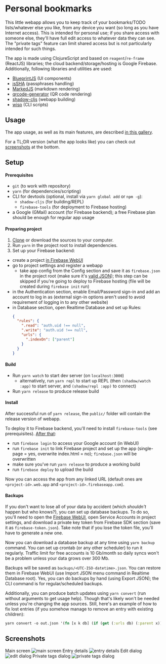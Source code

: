 # Personal bookmarks

This little webapp allows you to keep track of your bookmarks/TODO lists/whatever else you like,
from any device you want (so long as you have Internet access). This is intended for personal use;
if you share access with someone else, they'll have full edit access to whatever data they can see.
The "private tags" feature can limit shared access but is not particularly intended for such things.

The app is made using ClojureScript and based on `reagent`/`re-frame` (ReactJS) libraries; the cloud
backend/storage/hosting is Google Firebase. Additionally, following libraries and utilities are used:

* [BlueprintJS](https://github.com/palantir/blueprint) (UI components)
* [jsSHA](https://github.com/Caligatio/jsSHA) (passphrases handling)
* [MarkedJS](https://github.com/markedjs/marked) (markdown rendering)
* [qrcode-generator](https://github.com/kazuhikoarase/qrcode-generator) (QR code rendering)
* [shadow-cljs](https://github.com/thheller/shadow-cljs) (webapp building)
* [wisp](https://github.com/Gozala/wisp) (CLI scripts)


## Usage

The app usage, as well as its main features, are described [in this gallery](https://imgur.com/a/C8adQRs).

For a TL;DR version (what the app looks like) you can check out [screenshots](#screenshots) at the bottom.


## Setup

#### Prerequisites

* `git` (to work with repository)
* `yarn` (for dependencies/scripting)
* CLI for devtools (optional, install via `yarn global add` or `npm -g`):
  - `shadow-cljs` (for building/REPL)
  - `firebase-tools` (for deployment to Firebase hosting)
* a Google (GMail) account (for Firebase backend); a free Firebase plan should be enough for regular app usage

#### Preparing project

1. [Clone] or download the sources to your computer.
2. Run `yarn` in the project root to install dependencies.
3. Set up your Firebase backend:
  - create a project [in Firebase WebUI](https://console.firebase.google.com)
  - go to project settings and register a webapp
    + take app config from the Config section and save it as `firebase.json` in the project root
      (make sure it's [valid JSON](https://en.wikipedia.org/wiki/JSON#Example));
      this step can be skipped if you're going to deploy to Firebase hosting
      (file will be created during `firebase init` run)
  - in the Authentication section, enable Email/Password sign-in and add an account to log in as
    (external sign-in options aren't used to avoid requirement of logging in to any other website)
  - in Database section, open Realtime Database and set up Rules:
    ```json
    {
      "rules": {
        ".read": "auth.uid !== null",
        ".write": "auth.uid !== null",
        "urls": {
          ".indexOn": ["parent"]
        }
      }
    }
    ```

[Clone]: https://help.github.com/en/github/creating-cloning-and-archiving-repositories/cloning-a-repository


#### Build

* Run `yarn watch` to start dev server (on `localhost:3000`)
  - alternatively, run `yarn repl` to start up REPL
    (then `(shadow/watch :app)` to start server, and `(shadow/repl :app)` to connect)
* Run `yarn release` to produce release build

#### Install

After successful run of `yarn release`, the `public/` folder will contain the release version of webapp.

To deploy it to Firebase backend, you'll need to install `firebase-tools` (see prerequisites).
[After that](https://firebase.google.com/docs/hosting/quickstart):

* run `firebase login` to access your Google account (in WebUI)
* run `firebase init` to link Firebase project and set up the app (single-page = yes, overwrite index.html = no);
  `firebase.json` will be overwritten
* make sure you've run `yarn release` to produce a working build
* run `firebase deploy` to upload the build

Now you can access the app from any linked URL (default ones are `<project-id>.web.app` and `<project-id>.firebaseapp.com`).

#### Backups

If you don't want to lose all of your data by accident (which *shouldn't* happen but who knows?), you can set up database backups.
To do so, you'll need to open the [Firebase WebUI](https://console.firebase.google.com), open Service Accounts in project settings,
and download a private key token from Firebase SDK section (save it as `firebase-token.json`).
Take note that if you lose the token file, you'll have to generate a new one.

Now you can download a database backup at any time using `yarn backup` command. You can set up crontab (or any other scheduler)
to run it regularly. Traffic limit for free accounts is 10 Gb/month so daily syncs won't be a problem unless your data grows over 300 Mb.

Backups will be saved as `backups/<UTC-ISO-datetime>.json`. You can restore them in Firebase WebUI (use Import JSON menu command
in Realtime Database root). Yes, you can do backups by hand (using Export JSON); the CLI command is for regular/scheduled backups.

Additionally, you can produce batch updates using `yarn convert` (run without arguments to get usage help). Though that's likely won't
be needed unless you're changing the app sources. Still, here's an example of how to fix lost entries (if you somehow manage to
remove an entry with existing children):
```clojure
yarn convert -o out.json '(fn [x k db] (if (get (:urls db) (:parent x)) x (l/assoc x :parent "")))'
```


## Screenshots

Main screen
![main screen](https://i.imgur.com/ZsrZrJq.png)
Entry details
![entry details](https://i.imgur.com/3KJI5L2.png)
Edit dialog
![edit dialog](https://i.imgur.com/mUqy896.png)
Private tags dialog
![private tags dialog](https://i.imgur.com/QwsP2Pr.png)
